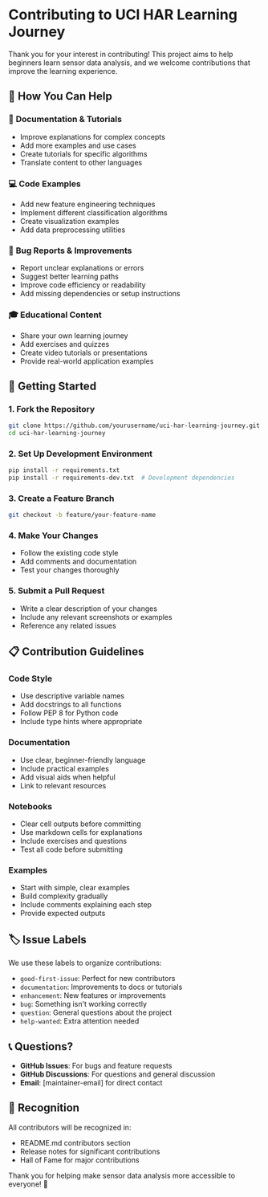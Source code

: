 # Contributing to UCI HAR Learning Journey

Thank you for your interest in contributing! This project aims to help beginners learn sensor data analysis, and we welcome contributions that improve the learning experience.

## 🎯 How You Can Help

### 📝 **Documentation & Tutorials**
- Improve explanations for complex concepts
- Add more examples and use cases
- Create tutorials for specific algorithms
- Translate content to other languages

### 💻 **Code Examples**
- Add new feature engineering techniques
- Implement different classification algorithms
- Create visualization examples
- Add data preprocessing utilities

### 🐛 **Bug Reports & Improvements**
- Report unclear explanations or errors
- Suggest better learning paths
- Improve code efficiency or readability
- Add missing dependencies or setup instructions

### 🎓 **Educational Content**
- Share your own learning journey
- Add exercises and quizzes
- Create video tutorials or presentations
- Provide real-world application examples

## 🚀 Getting Started

### 1. **Fork the Repository**
```bash
git clone https://github.com/yourusername/uci-har-learning-journey.git
cd uci-har-learning-journey
```

### 2. **Set Up Development Environment**
```bash
pip install -r requirements.txt
pip install -r requirements-dev.txt  # Development dependencies
```

### 3. **Create a Feature Branch**
```bash
git checkout -b feature/your-feature-name
```

### 4. **Make Your Changes**
- Follow the existing code style
- Add comments and documentation
- Test your changes thoroughly

### 5. **Submit a Pull Request**
- Write a clear description of your changes
- Include any relevant screenshots or examples
- Reference any related issues

## 📋 Contribution Guidelines

### **Code Style**
- Use descriptive variable names
- Add docstrings to all functions
- Follow PEP 8 for Python code
- Include type hints where appropriate

### **Documentation**
- Use clear, beginner-friendly language
- Include practical examples
- Add visual aids when helpful
- Link to relevant resources

### **Notebooks**
- Clear cell outputs before committing
- Use markdown cells for explanations
- Include exercises and questions
- Test all code before submitting

### **Examples**
- Start with simple, clear examples
- Build complexity gradually
- Include comments explaining each step
- Provide expected outputs

## 🏷️ Issue Labels

We use these labels to organize contributions:

- `good-first-issue`: Perfect for new contributors
- `documentation`: Improvements to docs or tutorials
- `enhancement`: New features or improvements
- `bug`: Something isn't working correctly
- `question`: General questions about the project
- `help-wanted`: Extra attention needed

## 📞 Questions?

- **GitHub Issues**: For bugs and feature requests
- **GitHub Discussions**: For questions and general discussion
- **Email**: [maintainer-email] for direct contact

## 🎉 Recognition

All contributors will be recognized in:
- README.md contributors section
- Release notes for significant contributions
- Hall of Fame for major contributions

Thank you for helping make sensor data analysis more accessible to everyone! 🚀

